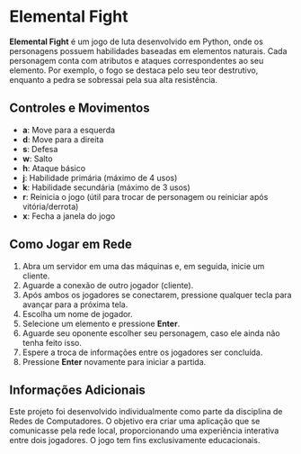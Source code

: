 # Elemental Fight

**Elemental Fight** é um jogo de luta desenvolvido em Python, onde os personagens possuem habilidades baseadas em elementos naturais. Cada personagem conta com atributos e ataques correspondentes ao seu elemento. Por exemplo, o fogo se destaca pelo seu teor destrutivo, enquanto a pedra se sobressai pela sua alta resistência.

## Controles e Movimentos

- **a**: Move para a esquerda
- **d**: Move para a direita
- **s**: Defesa
- **w**: Salto
- **h**: Ataque básico
- **j**: Habilidade primária (máximo de 4 usos)
- **k**: Habilidade secundária (máximo de 3 usos)
- **r**: Reinicia o jogo (útil para trocar de personagem ou reiniciar após vitória/derrota)
- **x**: Fecha a janela do jogo

## Como Jogar em Rede

1. Abra um servidor em uma das máquinas e, em seguida, inicie um cliente.
2. Aguarde a conexão de outro jogador (cliente).
3. Após ambos os jogadores se conectarem, pressione qualquer tecla para avançar para a próxima tela.
4. Escolha um nome de jogador.
5. Selecione um elemento e pressione **Enter**.
6. Aguarde seu oponente escolher seu personagem, caso ele ainda não tenha feito isso.
7. Espere a troca de informações entre os jogadores ser concluída.
8. Pressione **Enter** novamente para iniciar a partida.

## Informações Adicionais

Este projeto foi desenvolvido individualmente como parte da disciplina de Redes de Computadores. O objetivo era criar uma aplicação que se comunicasse pela rede local, proporcionando uma experiência interativa entre dois jogadores. O jogo tem fins exclusivamente educacionais.

